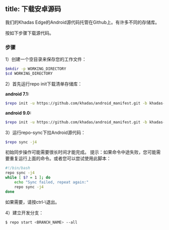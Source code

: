 title: 下载安卓源码
---
我们的Khadas Edge的Android源代码托管在Github上。有许多不同的存储库。

按如下步骤下载源代码。

### 步骤

1）创建一个空目录来保存您的工作文件：
```sh
$mkdir -p WORKING_DIRECTORY
$cd WORKING_DIRECTORY
```
2）首先运行repo init下载清单存储库：

**android 7.1:**
```sh
$repo init -u https://github.com/khadas/android_manifest.git -b khadas-edge-nougat
```
**android 9.0:**
```sh
$repo init -u https://github.com/khadas/android_manifest.git -b khadas-edge-pie
```
3）运行repo-sync下拉Android源代码：
```sh
$repo sync -j4
```
初始同步操作可能需要很长时间才能完成。
提示：如果命令中途失败，您可能需要重复运行上面的命令。或者您可以尝试使用此脚本：
```sh
#!/bin/bash
repo sync -j4
while [ $? = 1 ]; do
	echo "Sync failed, repeat again:"
	repo sync -j4
done
```
如果需要，请按ctrl-\退出。

4）建立开发分支：
```sh
$ repo start <BRANCH_NAME> --all
```
